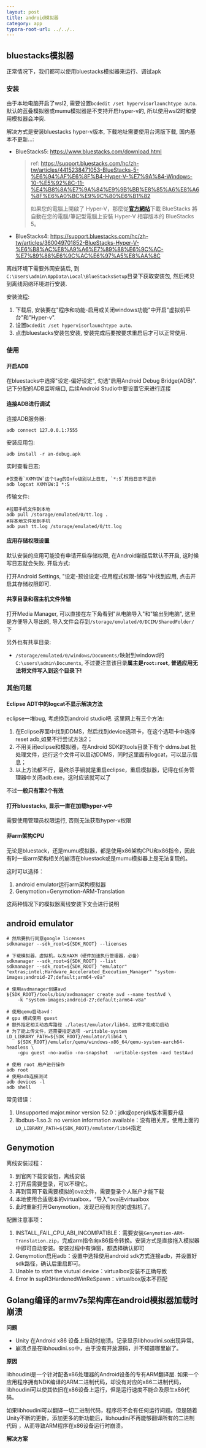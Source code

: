 ```yaml
---
layout: post
title: android模拟器
category: app
typora-root-url: ../../..
---
```


## bluestacks模拟器

正常情况下，我们都可以使用bluestacks模拟器来运行、调试apk

### 安装

由于本地电脑开启了wsl2, 需要设置`bcdedit /set hypervisorlaunchtype auto`. 默认的蓝叠模拟器或mumu模拟器是不支持开启hyper-v的, 所以使用wsl2时和使用模拟器会冲突.

解决方式是安装bluestacks hyper-v版本, 下载地址需要使用台湾版下载, 国内基本不更新...:

* BlueStacks5: https://www.bluestacks.com/download.html

  > ref: https://support.bluestacks.com/hc/zh-tw/articles/4415238471053-BlueStacks-5-%E6%94%AF%E6%8F%B4-Hyper-V-%E7%9A%84-Windows-10-%E5%92%8C-11-%E4%B8%8A%E7%9A%84%E9%9B%BB%E8%85%A6%E8%A6%8F%E6%A0%BC%E9%9C%80%E6%B1%82
  >
  > 如果您的電腦上開啟了 Hyper-V，那麼從[**官方網站**](https://www.bluestacks.com/)下載 BlueStacks 將自動在您的電腦/筆記型電腦上安裝 Hyper-V 相容版本的 BlueStacks 5。

* BlueStacks4: https://support.bluestacks.com/hc/zh-tw/articles/360049701852-BlueStacks-Hyper-V-%E6%B8%AC%E8%A9%A6%E7%89%88%E6%9C%AC-%E7%89%88%E6%9C%AC%E6%97%A5%E8%AA%8C

离线环境下需要外网安装后, 到`C:\Users\admin\AppData\Local\BlueStacksSetup`目录下获取安装包, 然后拷贝到离线网络环境进行安装.

安装流程: 

1. 下载后, 安装要在"程序和功能-启用或关闭windows功能"中开启"虚拟机平台"和"Hyper-v". 
2. 设置`bcdedit /set hypervisorlaunchtype auto`.
3. 点击bluestacks安装包安装, 安装完成后要按要求重启后才可以正常使用.

### 使用

#### 开启ADB

在bluestacks中选择"设定-偏好设定", 勾选"启用Android Debug Bridge(ADB)". 记下分配的ADB监听端口, 后续Android Studio中要设置它来进行连接

#### 连接ADB进行调试

连接ADB服务器:

```shell
adb connect 127.0.0.1:7555
```

安装应用包:

```shell
adb install -r an-debug.apk
```

实时查看日志:

```shell
#仅查看`XXMYGW`这个tag的Info级别以上日志, `*:S`其他日志不显示
adb logcat XXMYGW:I *:S
```

传输文件:

```shell
#拉取手机文件到本地
adb pull /storage/emulated/0/tt.log .
#将本地文件发到手机
adb push tt.log /storage/emulated/0/tt.log
```



#### 应用存储权限设置

默认安装的应用可能没有申请开启存储权限, 在Android新版后默认不开启, 这时候写日志就会失败. 开启方式:

打开Android Settings, "设定-预设设定-应用程式权限-储存"中找到应用, 点击开启其存储权限即可.

#### 共享目录和宿主机文件传输

打开Media Manager, 可以直接在左下角看到"从电脑导入"和"输出到电脑", 这里是方便导入导出的, 导入文件会存到`/storage/emulated/0/DCIM/SharedFolder/`下

另外也有共享目录:

* `/storage/emulated/0/windows/Documents/`映射到windowd的`C:\users\admin\Documents`, 不过要注意该目录**属主是`root:root`, 普通应用无法将文件写入到这个目录下!**

### 其他问题

#### Eclipse ADT中的logcat不显示解决方法

eclipse一堆bug, 考虑换到android studio吧. 这里网上有三个方法:

1. 在Eclipse界面中找到DDMS，然后找到device选项卡，在这个选项卡中选择reset adb,如果不行尝试方法2；
2. 不用关闭eclipse和模拟器，在Android SDK的tools目录下有个 ddms.bat 批处理文件，运行这个文件可以启动DDMS，同时这里面有logcat，可以显示信息；
3. 以上方法都不行，最终杀手锏就是重启eclipse，重启模拟器，记得在任务管理器中关闭adb.exe，这时应该就可以了

不过**一般只有第2个有效**



#### 打开bluestacks, 显示一直在加载hyper-v中

需要使用管理员权限运行, 否则无法获取hyper-v权限



#### 非arm架构CPU

无论是bluestack，还是mumu模拟器，都是使用x86架构CPU和x86指令，因此有时一些arm架构相关的崩溃在bluestack或是mumu模拟器上是无法复现的。

这时可以选择：

1. android emulator运行arm架构模拟器
2. Genymotion+Genymotion-ARM-Translation

这两种情况下的模拟器离线安装下文会进行说明

## android emulator

```shell
# 然后要执行同意google licenses
sdkmanager --sdk_root=${SDK_ROOT} --licenses

# 下载模拟器，虚拟机，以及HAXM（硬件加速执行管理器，必备）
sdkmanager --sdk_root=${SDK_ROOT} --list
sdkmanager --sdk_root=${SDK_ROOT} "emulator" "extras;intel;Hardware_Accelerated_Execution_Manager" "system-images;android-27;default;arm64-v8a"

# 使用avdmanager创建avd
${SDK_ROOT}/tools/bin/avdmanager create avd --name testAvd \
    -k "system-images;android-27;default;arm64-v8a"

# 使用qemu启动avd：
# gpu 模式使用 guest
# 额外指定相关动态库路径 ./latest/emulator/lib64，这样才能成功启动
# 为了能上传文件，还需要指定选项 -writable-system
LD_LIBRARY_PATH=${SDK_ROOT}/emulator/lib64 \
    ${SDK_ROOT}/emulator/qemu/windows-x86_64/qemu-system-aarch64-headless \
    -gpu guest -no-audio -no-snapshot  -writable-system -avd testAvd

# 使用 root 用户进行操作
adb root
# 使用adb连接测试
adb devices -l
adb shell
```

常见错误：

1. Unsupported major.minor version 52.0：jdk或openjdk版本需要升级
2. libdbus-1.so.3: no version information available：没有相关库，使用上面的`LD_LIBRARY_PATH=${SDK_ROOT}/emulator/lib64`指定

## Genymotion

离线安装过程：

1. 到官网下载安装包，离线安装
2. 打开后需要登录，可以不理它。
3. 再到官网下载需要模拟的ova文件，需要登录个人账户才能下载
4. 本地使用合适版本的virtualbox，“导入”ova进virtualbox
5. 此时重新打开Genymotion，发现已经有对应的虚拟机了。

配置注意事项：

1. INSTALL_FAIL_CPU_ABI_INCOMPATIBLE：需要安装`Genymotion-ARM-Translation.zip`，完成arm指令向x86指令转换。安装方式是直接拖入模拟器中即可自动安装。安装过程中有弹窗，都选择确认即可
2. Genymotion启用adb：设置中选择使用android sdk方式连接adb，并设置好sdk路径，确认后重启即可。
3. Unable to start the viutual device：virtualbox安装不正确导致
4. Error In supR3HardenedWinReSpawn：virtualbox版本不匹配



## Golang编译的armv7s架构库在android模拟器加载时崩溃

**问题**

* Unity 在Android x86 设备上启动时崩溃。记录显示libhoudini.so出现异常。 
* 崩溃点是在libhoudini.so中，由于没有开放源码，并不知道哪里崩了。

**原因**

libhoudini是一个针对配备x86处理器的Android设备的专有ARM翻译层. 如果一个应用程序拥有NDK编译的ARM二进制代码，却没有对应的x86二进制代码，libhoudini可以使其依旧在x86设备上运行，但是运行速度不能企及原生x86代码。

如果libhoudini可以翻译一切二进制代码，程序将不会有任何运行问题。但是随着Unity不断的更新，添加更多的新功能后，libhoudini不再能够翻译所有的二进制代码 ，从而导致ARM程序在x86设备运行时崩溃。

**解决方案**

